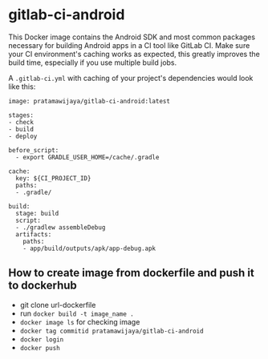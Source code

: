 # gitlab-ci-android
This Docker image contains the Android SDK and most common packages necessary for building Android apps in a CI tool like GitLab CI. Make sure your CI environment's caching works as expected, this greatly improves the build time, especially if you use multiple build jobs.

A `.gitlab-ci.yml` with caching of your project's dependencies would look like this:

```
image: pratamawijaya/gitlab-ci-android:latest

stages:
- check
- build
- deploy

before_script:
  - export GRADLE_USER_HOME=/cache/.gradle

cache:
  key: ${CI_PROJECT_ID}
  paths:
  - .gradle/

build:
  stage: build
  script:
  - ./gradlew assembleDebug
  artifacts:
    paths:
    - app/build/outputs/apk/app-debug.apk
```


## How to create image from dockerfile and push it to dockerhub

- git clone url-dockerfile
- run `docker build -t image_name .`
- `docker image ls` for checking image
- `docker tag commitid pratamawijaya/gitlab-ci-android`
- `docker login`
- `docker push`